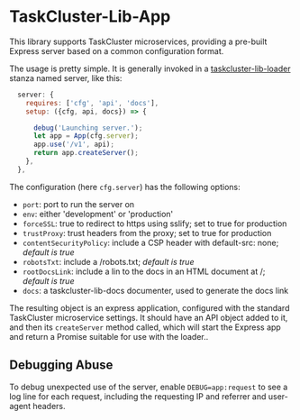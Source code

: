 TaskCluster-Lib-App
===================

This library supports TaskCluster microservices, providing a pre-built Express
server based on a common configuration format.

The usage is pretty simple.  It is generally invoked in a
[taskcluster-lib-loader](https://github.com/taskcluster/taskcluster-lib-loader)
stanza named server, like this:

```js
  server: {
    requires: ['cfg', 'api', 'docs'],
    setup: ({cfg, api, docs}) => {

      debug('Launching server.');
      let app = App(cfg.server);
      app.use('/v1', api);
      return app.createServer();
    },
  },
```

The configuration (here `cfg.server`) has the following options:

 * `port`: port to run the server on
 * `env`: either 'development' or 'production'
 * `forceSSL`: true to redirect to https using sslify; set to true for production
 * `trustProxy`: trust headers from the proxy; set to true for production
 * `contentSecurityPolicy`: include a CSP header with default-src: none; *default is true*
 * `robotsTxt`: include a /robots.txt; *default is true*
 * `rootDocsLink`: include a lin to the docs in an HTML document at /; *default is true*
 * `docs`: a taskcluster-lib-docs documenter, used to generate the docs link

The resulting object is an express application, configured with the standard
TaskCluster microservice settings.  It should have an API object added to it,
and then its `createServer` method called, which will start the Express app and
return a Promise suitable for use with the loader..

## Debugging Abuse

To debug unexpected use of the server, enable `DEBUG=app:request` to see a log
line for each request, including the requesting IP and referrer and user-agent
headers.
